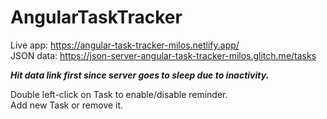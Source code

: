 # AngularTaskTracker

Live app: https://angular-task-tracker-milos.netlify.app/<br>
JSON data: https://json-server-angular-task-tracker-milos.glitch.me/tasks

***Hit data link first since server goes to sleep due to inactivity.***

Double left-click on Task to enable/disable reminder.<br>
Add new Task or remove it.
